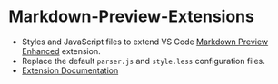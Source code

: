 # Markdown-Preview-Extensions
- Styles and JavaScript files to extend VS Code [Markdown Preview Enhanced](https://marketplace.visualstudio.com/items?itemName=shd101wyy.markdown-preview-enhanced) extension.
- Replace the default `parser.js` and `style.less` configuration files.
- [Extension Documentation](https://shd101wyy.github.io/markdown-preview-enhanced/#/) 

